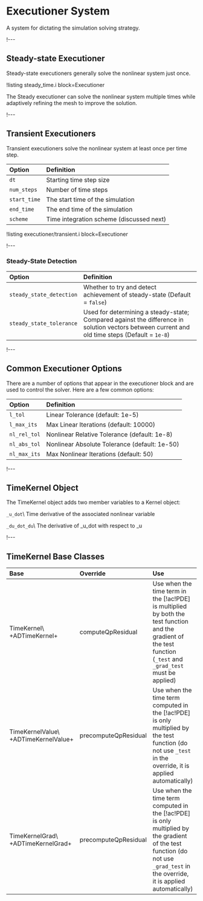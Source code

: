 # Executioner System

A system for dictating the simulation solving strategy.

!---

## Steady-state Executioner

Steady-state executioners generally solve the nonlinear system just once.

!listing steady_time.i block=Executioner

The Steady executioner can solve the nonlinear system multiple times while adaptively
refining the mesh to improve the solution.

!---

## Transient Executioners

Transient executioners solve the nonlinear system at least once per time step.

| Option | Definition
| :- | :- |
|`dt` | Starting time step size |
|`num_steps` | Number of time steps |
|`start_time` | The start time of the simulation |
|`end_time` | The end time of the simulation |
|`scheme` | Time integration scheme (discussed next) |


!listing executioner/transient.i block=Executioner

!---

### Steady-State Detection

| Option | Definition |
| :- | :- |
| `steady_state_detection` | Whether to try and detect achievement of steady-state (Default = `false`) |
| `steady_state_tolerance` | Used for determining a steady-state; Compared against the difference in solution vectors between current and old time steps (Default = `1e-8`) |

!---

## Common Executioner Options

There are a number of options that appear in the executioner block and are used to control the
solver. Here are a few common options:

| Option | Definition |
| :- | :- |
| `l_tol` | Linear Tolerance (default: 1e-5) |
| `l_max_its` | Max Linear Iterations (default: 10000) |
| `nl_rel_tol` | Nonlinear Relative Tolerance (default: 1e-8) |
| `nl_abs_tol` | Nonlinear Absolute Tolerance (default: 1e-50) |
| `nl_max_its` | Max Nonlinear Iterations (default: 50) |


!---

## TimeKernel Object

The TimeKernel object adds two member variables to a Kernel object:

`_u_dot`\\
Time derivative of the associated nonlinear variable

`_du_dot_du`\\
The derivative of _u_dot with respect to _u

!---

## TimeKernel Base Classes

| Base | Override | Use |
| :- | :- | :- |
| TimeKernel\\ +ADTimeKernel+ | computeQpResidual | Use when the time term in the [!ac!PDE] is multiplied by both the test function and the gradient of the test function (`_test` and `_grad_test` must be applied) |
| TimeKernelValue\\ +ADTimeKernelValue+ | precomputeQpResidual | Use when the time term computed in the [!ac!PDE] is only multiplied by the test function (do not use `_test` in the override, it is applied automatically) |
| TimeKernelGrad\\ +ADTimeKernelGrad+ | precomputeQpResidual | Use when the time term computed in the [!ac!PDE] is only multiplied by the gradient of the test function (do not use `_grad_test` in the override, it is applied automatically) |
